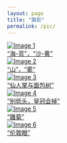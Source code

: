 ```yaml
---
layout: page
title: "摄影"
permalink: /pic/
---
```


<div class="gallery">
  <a href="{{ '/assets/images/001.JPG' | relative_url }}" data-lightbox="gallery" data-title="📍鼓浪屿<br>
  NIKON D90, 51mm, f/11, 1/800s, ISO 200">
    <img src="{{ '/assets/images/001.JPG' | relative_url }}" alt="Image 1">
    <div class="caption">“海-蓝”，“沙-黄”</div>
  </a>
  <a href="{{ '/assets/images/002.JPG' | relative_url }}" data-lightbox="gallery" data-title="📍马里冷旧<br>
  FUJIFILM X100T, 23mm, f/2, 1/1000s, ISO 400">
    <img src="{{ '/assets/images/002.JPG' | relative_url }}" alt="Image 2">
    <div class="caption">“山”，“雾”</div>
  </a>
  <a href="{{ '/assets/images/003.JPG' | relative_url }}" data-lightbox="gallery" data-title="📍厦门植物园<br>
  NIKON D90, 24mm, f/4.5, 1/2000s, ISO 400">
    <img src="{{ '/assets/images/003.JPG' | relative_url }}" alt="Image 3">
    <div class="caption">“仙人掌与面包树”</div>
  </a>
  <a href="{{ '/assets/images/004.JPG' | relative_url }}" data-lightbox="gallery" data-title="📍成都2号线<br>
  iPhone 7, 28mm, f/1.8, 1/17s, ISO 64">
    <img src="{{ '/assets/images/004.JPG' | relative_url }}" alt="Image 4">
    <div class="caption">“别低头，皇冠会掉”</div>
  </a>
  <a href="{{ '/assets/images/005.JPG' | relative_url }}" data-lightbox="gallery" data-title="📍美国伊萨夸<br>
  FUJIFILM X100T, 23mm, f/5.6, 1/2000s, ISO 640">
    <img src="{{ '/assets/images/005.JPG' | relative_url }}" alt="Image 5">
    <div class="caption">“雛菊”</div>
  </a>
    <a href="{{ '/assets/images/006.JPG' | relative_url }}" data-lightbox="gallery" data-title="📍英国伦敦<br>
  FUJIFILM X-T4, 33mm, f/2, 1/600s, ISO 320">
    <img src="{{ '/assets/images/006.JPG' | relative_url }}" alt="Image 6">
    <div class="caption">“伦敦眼”</div>
  </a>
  <!-- Add more images as needed -->
</div>